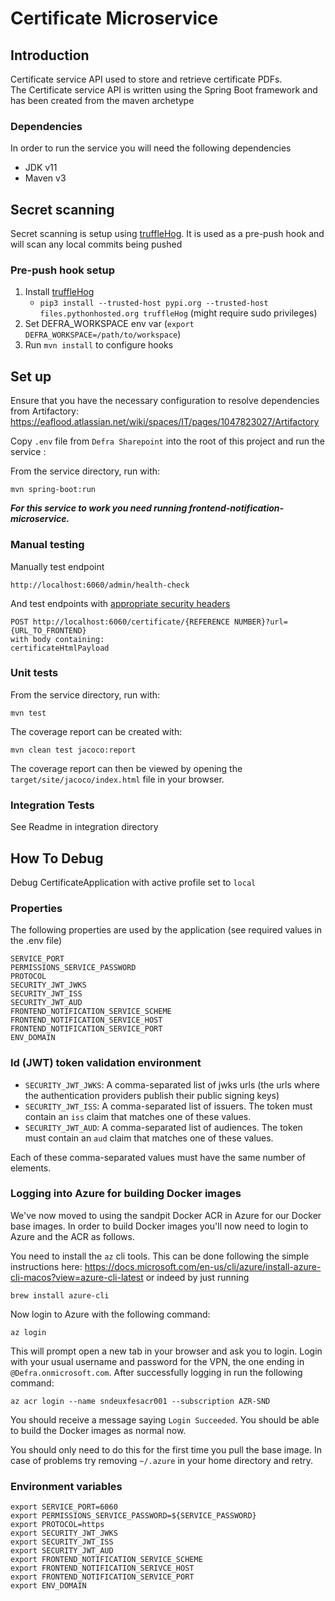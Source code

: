 # Certificate Microservice

## Introduction

Certificate service API used to store and retrieve certificate PDFs.  
The Certificate service API is written using the Spring Boot framework and has been created from the maven archetype

### Dependencies

In order to run the service you will need the following dependencies

- JDK v11
- Maven v3

## Secret scanning
Secret scanning is setup using [truffleHog](https://github.com/trufflesecurity/truffleHog).
It is used as a pre-push hook and will scan any local commits being pushed

### Pre-push hook setup
1. Install [truffleHog](https://github.com/trufflesecurity/truffleHog)
    - `pip3 install --trusted-host pypi.org --trusted-host files.pythonhosted.org truffleHog` (might require sudo privileges)
2. Set DEFRA_WORKSPACE env var (`export DEFRA_WORKSPACE=/path/to/workspace`)
3. Run `mvn install` to configure hooks

## Set up
Ensure that you have the necessary configuration to resolve dependencies from Artifactory: https://eaflood.atlassian.net/wiki/spaces/IT/pages/1047823027/Artifactory

Copy `.env` file from `Defra Sharepoint` into the root of this project and run the service : 

From the service directory, run with:

```mvn spring-boot:run```

***For this service to work you need running frontend-notification-microservice.***

### Manual testing
Manually test endpoint

    http://localhost:6060/admin/health-check
    
And test endpoints with [appropriate security headers](https://eaflood.atlassian.net/wiki/spaces/IM/pages/1171489028/Generating+Security+Headers+for+Backend+Calls+in+Development)
    
    POST http://localhost:6060/certificate/{REFERENCE NUMBER}?url={URL_TO_FRONTEND}
    with body containing:
    certificateHtmlPayload

### Unit tests

From the service directory, run with:

    mvn test
    
The coverage report can be created with:

    mvn clean test jacoco:report
    
The coverage report can then be viewed by opening the `target/site/jacoco/index.html` file in your browser.

### Integration Tests

See Readme in integration directory

## How To Debug

Debug CertificateApplication with active profile set to `local`
  
### Properties
The following properties are used by the application (see required values in the .env file)

```
SERVICE_PORT
PERMISSIONS_SERVICE_PASSWORD
PROTOCOL
SECURITY_JWT_JWKS
SECURITY_JWT_ISS
SECURITY_JWT_AUD
FRONTEND_NOTIFICATION_SERVICE_SCHEME
FRONTEND_NOTIFICATION_SERVICE_HOST
FRONTEND_NOTIFICATION_SERVICE_PORT
ENV_DOMAIN
```

### Id (JWT) token validation environment

* `SECURITY_JWT_JWKS`: A comma-separated list of jwks urls (the urls where the authentication providers publish their public signing keys)
* `SECURITY_JWT_ISS`: A comma-separated list of issuers. The token must contain an `iss` claim that matches one of these values.
* `SECURITY_JWT_AUD`: A comma-separated list of audiences. The token must contain an `aud` claim that matches one of these values.

Each of these comma-separated values must have the same number of elements. 

### Logging into Azure for building Docker images

We've now moved to using the sandpit Docker ACR in Azure for our Docker base images. In order to build Docker images you'll now need to login to Azure and the ACR as follows.

You need to install the `az` cli tools. This can be done following the simple instructions here: https://docs.microsoft.com/en-us/cli/azure/install-azure-cli-macos?view=azure-cli-latest or indeed by just running
```
brew install azure-cli
```
Now login to Azure with the following command:
```
az login
```
This will prompt open a new tab in your browser and ask you to login. Login with your usual username and password for the VPN, the one ending in `@Defra.onmicrosoft.com`. After successfully logging in run the following command:
```
az acr login --name sndeuxfesacr001 --subscription AZR-SND
```
You should receive a message saying `Login Succeeded`. You should be able to build the Docker images as normal now.

You should only need to do this for the first time you pull the base image. In case of problems try removing `~/.azure` in your home directory and retry.

### Environment variables 
```
export SERVICE_PORT=6060
export PERMISSIONS_SERVICE_PASSWORD=${SERVICE_PASSWORD}
export PROTOCOL=https
export SECURITY_JWT_JWKS
export SECURITY_JWT_ISS
export SECURITY_JWT_AUD
export FRONTEND_NOTIFICATION_SERVICE_SCHEME
export FRONTEND_NOTIFICATION_SERIVCE_HOST
export FRONTEND_NOTIFICATION_SERVICE_PORT
export ENV_DOMAIN
   ```